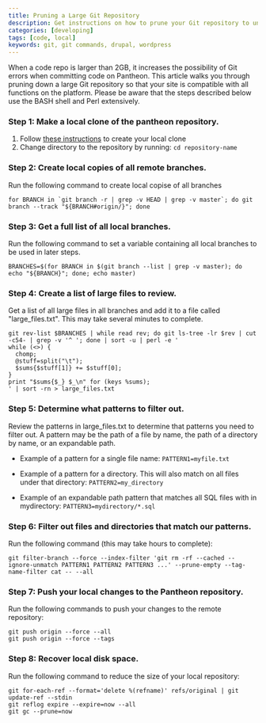```yaml
---
title: Pruning a Large Git Repository
description: Get instructions on how to prune your Git repository to under 2GB to maintain compatibility with the Pantheon platform.
categories: [developing]
tags: [code, local]
keywords: git, git commands, drupal, wordpress
---
```

When a code repo is larger than 2GB, it increases the possibility of Git errors when committing code on Pantheon. This article walks you through pruning down a large Git repository so that your site is compatible with all functions on the platform. Please be aware that the steps described below use the BASH shell and Perl extensively. 

### Step 1: Make a local clone of the pantheon repository.
1. Follow [these instructions](https://pantheon.io/docs/git/#clone-your-site-codebase) to create your local clone
2. Change directory to the repository by running: `cd repository-name`

### Step 2: Create local copies of all remote branches.
Run the following command to create local copise of all branches
```
for BRANCH in `git branch -r | grep -v HEAD | grep -v master`; do git branch --track "${BRANCH#origin/}"; done
```

### Step 3: Get a full list of all local branches.
Run the following command to set a variable containing all local branches to be used in later steps. 
```
BRANCHES=$(for BRANCH in $(git branch --list | grep -v master); do echo "${BRANCH}"; done; echo master)
```

### Step 4: Create a list of large files to review.
Get a list of all large files in all branches and add it to a file called "large_files.txt".  This may take several minutes to complete.
```
git rev-list $BRANCHES | while read rev; do git ls-tree -lr $rev | cut -c54- | grep -v '^ '; done | sort -u | perl -e '
while (<>) {
  chomp;
  @stuff=split("\t");
  $sums{$stuff[1]} += $stuff[0];
}
print "$sums{$_} $_\n" for (keys %sums);
' | sort -rn > large_files.txt
```
### Step 5: Determine what patterns to filter out.
Review the patterns in large_files.txt to determine that patterns you need to filter out. A pattern may be the path of a file by name, the path of a directory by name, or an expandable path.

- Example of a pattern for a single file name: `PATTERN1=myfile.txt`

- Example of a pattern for a directory. This will also match on all files under that directory: `PATTERN2=my_directory`

- Example of an expandable path pattern that matches all SQL files with in mydirectory: `PATTERN3=mydirectory/*.sql`

### Step 6: Filter out files and directories that match our patterns.
Run the following command (this may take hours to complete):
```
git filter-branch --force --index-filter 'git rm -rf --cached --ignore-unmatch PATTERN1 PATTERN2 PATTERN3 ...' --prune-empty --tag-name-filter cat -- --all
```

### Step 7: Push your local changes to the Pantheon repository.
Run the following commands to push your changes to the remote repository:
```
git push origin --force --all
git push origin --force --tags
```

### Step 8: Recover local disk space.
Run the following command to reduce the size of your local repository:
```
git for-each-ref --format='delete %(refname)' refs/original | git update-ref --stdin
git reflog expire --expire=now --all
git gc --prune=now
```
